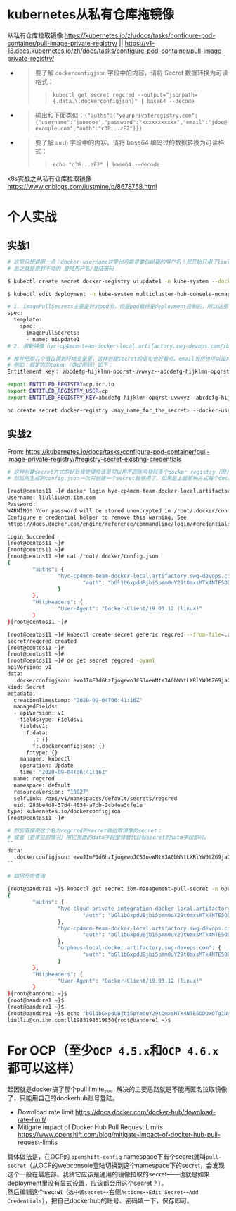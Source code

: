 
# kubernetes从私有仓库拖镜像

从私有仓库拉取镜像 https://kubernetes.io/zh/docs/tasks/configure-pod-container/pull-image-private-registry/ || https://v1-18.docs.kubernetes.io/zh/docs/tasks/configure-pod-container/pull-image-private-registry/
- > 要了解 `dockerconfigjson` 字段中的内容，请将 Secret 数据转换为可读格式：
  >> `kubectl get secret regcred --output="jsonpath={.data.\.dockerconfigjson}" | base64 --decode`
- > 输出和下面类似：`{"auths":{"yourprivateregistry.com":{"username":"janedoe","password":"xxxxxxxxxxx","email":"jdoe@example.com","auth":"c3R...zE2"}}}`
- > 要了解 `auth` 字段中的内容，请将 base64 编码过的数据转换为可读格式：
  >> `echo "c3R...zE2" | base64 --decode`

k8s实战之从私有仓库拉取镜像 https://www.cnblogs.com/justmine/p/8678758.html

# 个人实战

## 实战1

```sh
# 这里只想说明一点：docker-username这里也可能是类似邮箱的用户名！我开始只用了liulliu，结果错了。
# 总之就是原封不动的 登陆用户名/登陆密码

$ kubectl create secret docker-registry uiupdate1 -n kube-system --docker-server=hyc-cp4mcm-team-docker-local.artifactory.swg-devops.com --docker-username=liulliu@cn.ibm.com --docker-password=<your_password> --docker-email=liulliu@cn.ibm.com

$ kubectl edit deployment -n kube-system multicluster-hub-console-mcmapplicationui

# 1. imagePullSecrets主要是针对pod的，但是pod最终是deployment控制的，所以这里在deployment的spec.template.spec下添加imagePullSecrets相关内容。
spec:
  template:
    spec:
      imagePullSecrets:
      - name: uiupdate1
# 2. 用新镜像 hyc-cp4mcm-team-docker-local.artifactory.swg-devops.com/ibmcom/cp4mcm-application-ui-amd64:3.6.0 替换deployment里的老镜像。
```

```sh
# 推荐把那几个值设置到环境变量里，这样创建secret的语句也好看点。email当然也可以设成环境变量传过去，只是这里没设。
# 例如：假定你的token（类似密码）如下：
Entitlement key： abcdefg-hijklmn-opqrst-uvwxyz--abcdefg-hijklmn-opqrst-uvwxyz

export ENTITLED_REGISTRY=cp.icr.io
export ENTITLED_REGISTRY_USER=cp
export ENTITLED_REGISTRY_KEY=abcdefg-hijklmn-opqrst-uvwxyz--abcdefg-hijklmn-opqrst-uvwxyz

oc create secret docker-registry <any_name_for_the_secret> --docker-username=$ENTITLED_REGISTRY_USER --docker-password=$ENTITLED_REGISTRY_KEY --docker-email=<your_docker_email_address> --docker-server=$ENTITLED_REGISTRY -n <your_IBM Cloud Pak for Multicloud Management_namespace>
```

## 实战2

From: https://kubernetes.io/docs/tasks/configure-pod-container/pull-image-private-registry/#registry-secret-existing-credentials
```sh
# 这种创建secret方式的好处我觉得应该是可以用不同账号登陆多个docker registry（因为你每登陆一个不同的registry，"auths"里键值对就会增加），
# 然后用生成的config.json一次只创建一个secret就够用了。如果是上面那种方式每个docker registry的每个不同账户都得创建一个secret。

[root@centos11 ~]# docker login hyc-cp4mcm-team-docker-local.artifactory.swg-devops.com
Username: liulliu@cn.ibm.com
Password:
WARNING! Your password will be stored unencrypted in /root/.docker/config.json.
Configure a credential helper to remove this warning. See
https://docs.docker.com/engine/reference/commandline/login/#credentials-store

Login Succeeded
[root@centos11 ~]#
[root@centos11 ~]#
[root@centos11 ~]# cat /root/.docker/config.json
{
        "auths": {
                "hyc-cp4mcm-team-docker-local.artifactory.swg-devops.com": {
                        "auth": "bGl1bGxpdUBjbi5pYm0uY29tOmxsMTk4NTE5ODUxOTg1Ng=="
                }
        },
        "HttpHeaders": {
                "User-Agent": "Docker-Client/19.03.12 (linux)"
        }
}[root@centos11 ~]#

[root@centos11 ~]# kubectl create secret generic regcred --from-file=.dockerconfigjson="/root/.docker/config.json" --type=kubernetes.io/dockerconfigjson
secret/regcred created
[root@centos11 ~]#
[root@centos11 ~]#
[root@centos11 ~]# oc get secret regcred -oyaml
apiVersion: v1
data:
  .dockerconfigjson: ewoJImF1dGhzIjogewoJCSJoeWMtY3A0bWNtLXRlYW0tZG9ja2VyLWxvY2FsLmFydGlmYWN0b3J5LnN3Zy1kZXZvcHMuY29tIjogewoJCQkiYXV0aCI6ICJiR2wxYkd4cGRVQmpiaTVwWW0wdVkyOXRPbXhzTVRrNE5URTVPRFV4T1RnMU5nPT0iCgkJfQoJfSwKCSJIdHRwSGVhZGVycyI6IHsKCQkiVXNlci1BZ2VudCI6ICJEb2NrZXItQ2xpZW50LzE5LjAzLjEyIChsaW51eCkiCgl9Cn0=
kind: Secret
metadata:
  creationTimestamp: "2020-09-04T06:41:16Z"
  managedFields:
  - apiVersion: v1
    fieldsType: FieldsV1
    fieldsV1:
      f:data:
        .: {}
        f:.dockerconfigjson: {}
      f:type: {}
    manager: kubectl
    operation: Update
    time: "2020-09-04T06:41:16Z"
  name: regcred
  namespace: default
  resourceVersion: "10027"
  selfLink: /api/v1/namespaces/default/secrets/regcred
  uid: 285be4d8-37d4-4034-a7db-2cb4ea3cfe1e
type: kubernetes.io/dockerconfigjson
[root@centos11 ~]#

# 然后直接用这个名为regcred的secret做拉取镜像的secret；
# 或者（更常见的情况）用它里面的data字段整体替代目标secret的data字段即可。
``
data:
  .dockerconfigjson: ewoJImF1dGhzIjogewoJCSJoeWMtY3A0bWNtLXRlYW0tZG9ja2VyLWxvY2FsLmFydGlmYWN0b3J5LnN3Zy1kZXZvcHMuY29tIjogewoJCQkiYXV0aCI6ICJiR2wxYkd4cGRVQmpiaTVwWW0wdVkyOXRPbXhzTVRrNE5URTVPRFV4T1RnMU5nPT0iCgkJfQoJfSwKCSJIdHRwSGVhZGVycyI6IHsKCQkiVXNlci1BZ2VudCI6ICJEb2NrZXItQ2xpZW50LzE5LjAzLjEyIChsaW51eCkiCgl9Cn0=
``
```

```sh
# 如何反向查询

{root@bandore1 ~}$ kubectl get secret ibm-management-pull-secret -n openshift-marketplace --output="jsonpath={.data.\.dockerconfigjson}" | base64 --decode
{
        "auths": {
                "hyc-cloud-private-integration-docker-local.artifactory.swg-devops.com": {
                        "auth": "bGl1bGxpdUBjbi5pYm0uY29tOmxsMTk4NTE5ODUxOTg1Ng=="
                },
                "hyc-cp4mcm-team-docker-local.artifactory.swg-devops.com": {
                        "auth": "bGl1bGxpdUBjbi5pYm0uY29tOmxsMTk4NTE5ODUxOTg1Ng=="
                },
                "orpheus-local-docker.artifactory.swg-devops.com": {
                        "auth": "bGl1bGxpdUBjbi5pYm0uY29tOmxsMTk4NTE5ODUxOTg1Ng=="
                }
        },
        "HttpHeaders": {
                "User-Agent": "Docker-Client/19.03.12 (linux)"
        }
}{root@bandore1 ~}$
{root@bandore1 ~}$
{root@bandore1 ~}$
{root@bandore1 ~}$ echo "bGl1bGxpdUBjbi5pYm0uY29tOmxsMTk4NTE5ODUxOTg1Ng==" | base64 -d
liulliu@cn.ibm.com:ll1985198519856{root@bandore1 ~}$
```

# For OCP（至少`OCP 4.5.x`和`OCP 4.6.x`都可以这样）

起因就是docker搞了那个pull limite。。。解决的主要思路就是不能再匿名拉取镜像了，只能用自己的dockerhub账号登陆。
- Download rate limit https://docs.docker.com/docker-hub/download-rate-limit/
- Mitigate impact of Docker Hub Pull Request Limits https://www.openshift.com/blog/mitigate-impact-of-docker-hub-pull-request-limits

具体做法是，在OCP的 `openshift-config` namespace下有个secret就叫`pull-secret`（从OCP的webconsole登陆切换到这个namespace下的secret，会发现这个一般在最底部。我猜它应该是通用的镜像拉取的secret——也就是如果deployment里没有显式设置，应该都会用这个secret？）。
<br> 然后编辑这个secret（`选中该secret`--右侧`Actions`--`Edit Secret`--`Add Credentials`），把自己dockerhub的账号、密码填一下，保存即可。
